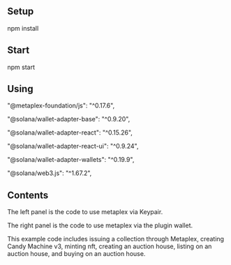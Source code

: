 ## Setup

npm install

## Start

npm start


## Using

"@metaplex-foundation/js": "^0.17.6",

"@solana/wallet-adapter-base": "^0.9.20",

"@solana/wallet-adapter-react": "^0.15.26",

"@solana/wallet-adapter-react-ui": "^0.9.24",

"@solana/wallet-adapter-wallets": "^0.19.9",

"@solana/web3.js": "^1.67.2",


## Contents
The left panel is the code to use metaplex via Keypair.

The right panel is the code to use metaplex via the plugin wallet.


This example code includes issuing a collection through Metaplex, creating Candy Machine v3, minting nft, creating an auction house, listing on an auction house, and buying on an auction house.